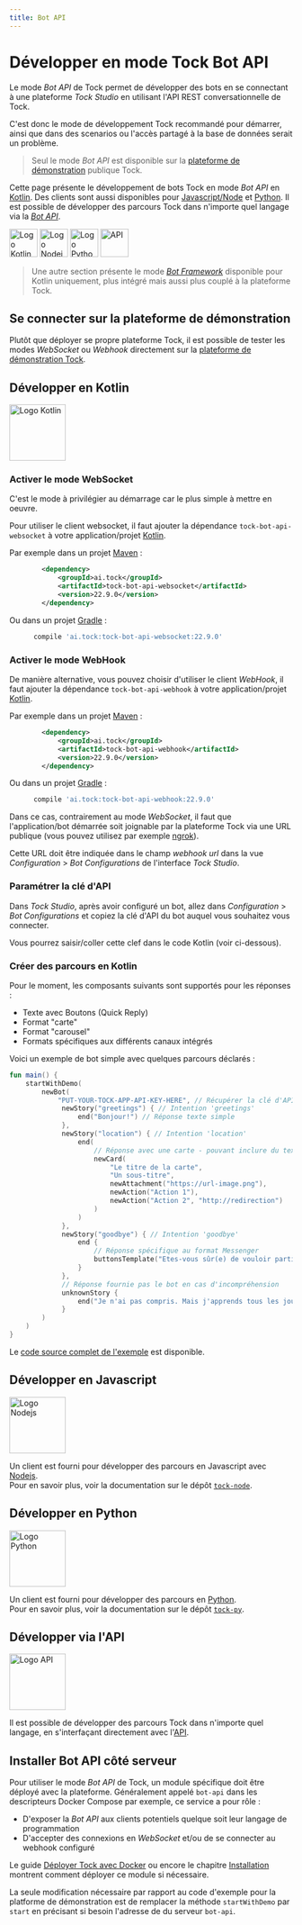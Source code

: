 ```yaml
---
title: Bot API
---
```


# Développer en mode Tock Bot API

Le mode _Bot API_ de Tock permet de développer des bots en se connectant à une plateforme _Tock Studio_ en 
utilisant l'API REST conversationnelle de Tock.

C'est donc le mode de développement Tock recommandé pour démarrer, ainsi que dans des scenarios ou l'accès partagé à la 
base de données serait un problème.

> Seul le mode _Bot API_ est disponible sur la [plateforme de démonstration](https://demo.tock.ai/)
> publique Tock.

Cette page présente le développement de bots Tock en mode _Bot API_ en [Kotlin](bot-api#developper-en-kotlin). 
Des clients sont aussi disponibles pour [Javascript/Node](bot-api#developper-en-javascript) et [Python](bot-api#developper-en-python).
Il est possible de développer des parcours Tock dans n'importe quel langage via la [_Bot API_](bot-api#developper-via-lapi).

[<img alt="Logo Kotlin" title="Kotlin"
      src="https://upload.wikimedia.org/wikipedia/commons/7/74/Kotlin_Icon.png" 
      style="width: 50px;">](bot-api#developper-en-kotlin)
[<img alt="Logo Nodejs" title="Nodejs"
      src="https://www.boostit.net/wp-content/uploads/2016/08/node-js-icon.png" 
      style="width: 50px;">](bot-api#developper-en-javascript)
[<img alt="Logo Python" title="Python"
      src="https://www.libraries.rutgers.edu/sites/default/files/styles/resize_to_300px_width/public/events/2020/01/python_3_2.png" 
      style="width: 50px;">](bot-api#developper-en-python)
[<img alt="API" title="Bot API"
      src="https://zappysys.com/blog/wp-content/uploads/2018/06/REST-API-icon.jpg" 
      style="width: 50px;">](bot-api#developper-via-lapi)


> Une autre section présente le mode [_Bot Framework_](bot-integre) disponible pour Kotlin uniquement, 
> plus intégré mais aussi plus couplé à la plateforme Tock.

## Se connecter sur la plateforme de démonstration

Plutôt que déployer se propre plateforme Tock, il est possible de tester les modes _WebSocket_ ou _Webhook_ directement sur la
[plateforme de démonstration Tock](https://demo.tock.ai/). 

## Développer en Kotlin

<img alt="Logo Kotlin" title="Kotlin"
src="https://upload.wikimedia.org/wikipedia/commons/7/74/Kotlin_Icon.png" 
style="width: 100px;">

### Activer le mode WebSocket

C'est le mode à privilégier au démarrage car le plus simple à mettre en oeuvre.

Pour utiliser le client websocket, il faut ajouter la dépendance `tock-bot-api-websocket` à votre application/projet [Kotlin](https://kotlinlang.org/).

Par exemple dans un projet [Maven](https://maven.apache.org/) :

```xml
        <dependency>
            <groupId>ai.tock</groupId>
            <artifactId>tock-bot-api-websocket</artifactId>
            <version>22.9.0</version>
        </dependency>
```

Ou dans un projet [Gradle](https://gradle.org/) :

```groovy
      compile 'ai.tock:tock-bot-api-websocket:22.9.0'
```

### Activer le mode WebHook

De manière alternative, vous pouvez choisir d'utiliser le client _WebHook_, il faut ajouter la dépendance `tock-bot-api-webhook` à votre application/projet [Kotlin](https://kotlinlang.org/).

Par exemple dans un projet [Maven](https://maven.apache.org/) :

```xml
        <dependency>
            <groupId>ai.tock</groupId>
            <artifactId>tock-bot-api-webhook</artifactId>
            <version>22.9.0</version>
        </dependency>
```

Ou dans un projet [Gradle](https://gradle.org/) :

```groovy
      compile 'ai.tock:tock-bot-api-webhook:22.9.0'
```

Dans ce cas, contrairement au mode _WebSocket_, il faut que l'application/bot démarrée soit joignable par la 
 plateforme Tock via une URL publique (vous pouvez utilisez par exemple [ngrok](https://ngrok.com/)). 
 
 Cette URL doit être indiquée dans le champ _webhook url_ dans la vue _Configuration_ > _Bot Configurations_ 
 de l'interface _Tock Studio_.
 
### Paramétrer la clé d'API
 
Dans _Tock Studio_, après avoir configuré un bot, allez dans _Configuration_ > _Bot Configurations_ et copiez 
la clé d'API du bot auquel vous souhaitez vous connecter.
 
Vous pourrez saisir/coller cette clef dans le code Kotlin (voir ci-dessous).
 
### Créer des parcours en Kotlin 
 
Pour le moment, les composants suivants sont supportés pour les réponses :
 
* Texte avec Boutons (Quick Reply)
* Format "carte"
* Format "carousel"
* Formats spécifiques aux différents canaux intégrés
 
Voici un exemple de bot simple avec quelques parcours déclarés : 
 
```kotlin
fun main() {
    startWithDemo(
        newBot(
            "PUT-YOUR-TOCK-APP-API-KEY-HERE", // Récupérer la clé d'API à partir de l'onglet "Bot Configurations" dans Tock Studio
             newStory("greetings") { // Intention 'greetings'
                 end("Bonjour!") // Réponse texte simple
             },
             newStory("location") { // Intention 'location'
                 end(
                     // Réponse avec une carte - pouvant inclure du texte, un fichier (par exemple une image) et des suggestions d'action utilisateur
                     newCard(
                         "Le titre de la carte",
                         "Un sous-titre",
                         newAttachment("https://url-image.png"),
                         newAction("Action 1"),
                         newAction("Action 2", "http://redirection") 
                     )
                 )
             },
             newStory("goodbye") { // Intention 'goodbye'
                 end {
                     // Réponse spécifique au format Messenger 
                     buttonsTemplate("Etes-vous sûr(e) de vouloir partir ?", nlpQuickReply("Je reste"))
                 } 
             },
             // Réponse fournie pas le bot en cas d'incompréhension
             unknownStory {
                 end("Je n'ai pas compris. Mais j'apprends tous les jours :)")
             }
        )
    )
}
```

Le [code source complet de l'exemple](https://github.com/theopenconversationkit/tock-bot-demo) est disponible.
 
## Développer en Javascript

<img alt="Logo Nodejs" title="Nodejs"
src="https://www.boostit.net/wp-content/uploads/2016/08/node-js-icon.png" 
style="width: 100px;">

Un client est fourni pour développer des parcours en Javascript avec [Nodejs](https://nodejs.org/).  
Pour en savoir plus, voir la documentation sur le dépôt [`tock-node`](https://github.com/theopenconversationkit/tock-node).

## Développer en Python

<img alt="Logo Python" title="Python"
src="https://www.libraries.rutgers.edu/sites/default/files/styles/resize_to_300px_width/public/events/2020/01/python_3_2.png" 
style="width: 100px;">

Un client est fourni pour développer des parcours en [Python](https://www.python.org/).  
Pour en savoir plus, voir la documentation sur le dépôt [`tock-py`](https://github.com/theopenconversationkit/tock-py).

## Développer via l'API

<img alt="Logo API" title="REST API"
src="https://zappysys.com/blog/wp-content/uploads/2018/06/REST-API-icon.jpg" 
style="width: 100px;">

Il est possible de développer des parcours Tock dans n'importe quel langage, en s'interfaçant directement avec 
l'[API](api#tock-bot-definition-api).

## Installer Bot API côté serveur

Pour utiliser le mode _Bot API_ de Tock, un module spécifique doit être déployé avec la plateforme. Généralement appelé 
`bot-api` dans les descripteurs Docker Compose par exemple, ce service a pour rôle :

* D'exposer la _Bot API_ aux clients potentiels quelque soit leur langage de programmation
* D'accepter des connexions en _WebSocket_ et/ou de se connecter au webhook configuré

Le guide [Déployer Tock avec Docker](../../guide/plateforme) ou encore le chapitre 
[Installation](../../admin/installation) montrent comment déployer ce module si nécessaire.

La seule modification nécessaire par rapport au code d'exemple pour la platforme de démonstration est de remplacer
la méthode `startWithDemo` par `start` en précisant si besoin l'adresse de du serveur `bot-api`.
